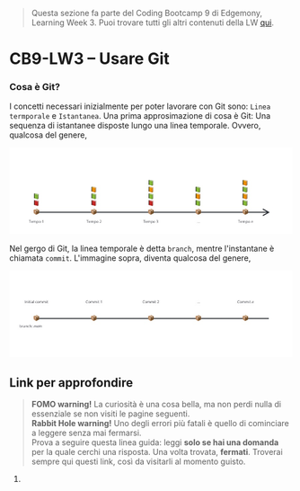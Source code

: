 > Questa sezione fa parte del Coding Bootcamp 9 di Edgemony, Learning Week 3.
> Puoi trovare tutti gli altri contenuti della LW [qui](../lw_03/README.md).

# CB9-LW3 – Usare Git

### Cosa è Git?

I concetti necessari inizialmente per poter lavorare con Git sono:
`Linea termporale` e `Istantanea`. Una prima approsimazione di cosa è Git: Una
sequenza di istantanee disposte lungo una linea temporale. Ovvero, qualcosa del
genere,

![](../images/lw_03-git-timeline-books.jpg)

Nel gergo di Git, la linea temporale è detta `branch`, mentre l'instantane è
chiamata `commit`. L'immagine sopra, diventa qualcosa del genere,

![](../images/lw_03-git-timeline.jpg)

## Link per approfondire

> **FOMO warning!** La curiosità è una cosa bella, ma non perdi nulla di
> essenziale se non visiti le pagine seguenti. <br /> **Rabbit Hole warning!**
> Uno degli errori più fatali è quello di cominciare a leggere senza mai
> fermarsi. <br /> Prova a seguire questa linea guida: leggi **solo se hai una
> domanda** per la quale cerchi una risposta. Una volta trovata, **fermati**.
> Troverai sempre qui questi link, così da visitarli al momento guisto.

1.
